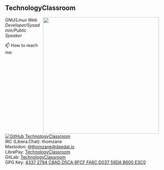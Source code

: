 <h2>TechnologyClassroom</h2>
<img align='right' src="https://github-readme-stats.vercel.app/api?username=TechnologyClassroom&show_icons=true&theme=dark" width="380">
<p><em>GNU/Linux Web Developer/Sysadmin/Public Speaker</em></p>

📫 How to reach me:<br>
[![GitHub TechnologyClassroom](https://img.shields.io/github/followers/TechnologyClassroom?label=follow%20github&style=flat-square)](https://github.com/TechnologyClassroom)<br>
IRC (Libera.Chat): thomzane<br>
Mastodon: @thomzane@daedal.io<br>
LibrePay: <a href="https://liberapay.com/technologyclassroom/">TechnologyClassroom</a><br>
GitLab: <a href="https://gitlab.com/TechnologyClassroom">TechnologyClassroom</a><br>
GPG Key: <a href="https://pgp.mit.edu/pks/lookup?op=get&search=0x43372794C8ADD5CA8FCFFA6CD03759DAB600E3C0">4337 2794 C8AD D5CA 8FCF  FA6C D037 59DA B600 E3C0</a>

<!--
**TechnologyClassroom/TechnologyClassroom** is a ✨ _special_ ✨ repository because its `README.md` (this file) appears on your GitHub profile.

Here are some ideas to get you started:

- 🔭 I’m currently working on ...
- 🌱 I’m currently learning ...
- 👯 I’m looking to collaborate on ...
- 🤔 I’m looking for help with ...
- 💬 Ask me about ...
- 📫 How to reach me: ...
- 😄 Pronouns: ...
- ⚡ Fun fact: ...
-->
